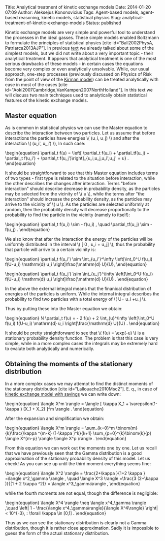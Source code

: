 Title: Analytical treatment of kinetic exchange models
Date: 2014-01-20 07:09
Author: Aleksejus Kononovicius
Tags: Agent-based models, agent-based reasoning, kinetic models, statistical physics
Slug: analytical-treatment-of-kinetic-exchange-models
Status: published

Kinetic
exchange models are very simple and powerful tool to understand the
processes in the ideal gasses. These simple models enabled Boltzmann to
formulate the principles of statistical physics \[cite
id="Ball2002PhysA, Patriarca2013AJP"\]. In previous
[text](/elementary-kinetic-exchange-models "Elementary kinetic exchange models ")
we already talked about some of the simplest models, but we did not
write about a very important topic - their analytical treatment. It
appears that analytical treatment is one of the most serious drawbacks
of these models - in certain cases the equations become very complex or
even analytically unsolvable. While, our usual approach, one-step
processes (previously discussed on Physics of Risk from the point of
view of the [Kirman
model](/tag/kirman-model "Texts on Physics of Risk related to the Kirman model"))
can be treated analytically with ease in most of the cases \[cite
id="Aoki2007Cambridge,VanKampen2007NorthHolland"\]. In this text we will
discuss two main techniques used to analytically obtain statistical
features of the kinetic exchange models.<!--more-->

Master equation
---------------

As is common in statistical physics we can use the Master equation to
describe the interaction between two particles. Let us assume that
before interactions the particles have energies \\\(  (u\_i, u\_j) \\\)
and after the interaction \\\(  (u\_i', u\_j') \\\), In such case:


\begin{equation}
 \partial\_t f(u) = \left\[ \partial\_t f(u\_i) + \partial\_tf(u\_j) + \partial\_t f(u\_i') + \partial\_t f(u\_j')\right\]\_{u\_i,u\_j,u\_i',u\_j' = u} . 
\end{equation}


It should be straightforward to see that this Master equation includes
terms of two types - first type is related to the situation before
interaction, while the other describes the changes after interaction.
Terms "before interaction" should describe decrease in probability
density, as the particles may be selected from the vicinity of \\\( u \\\), while the terms after "the interaction" should increase the
probability density, as the particles may arrive to the vicinity of
\\\(  u \\\). As the particles are selected uniformly at random, then the
probability density will decrease proportionally to the probability to
find the particle in the vicinity (namely to itself):


\begin{equation}
 \partial\_t f(u\_i) \sim - f(u\_i) , \quad \partial\_tf(u\_j) \sim - f(u\_j) . 
\end{equation}


We also know that after the interaction the energy of the particles will
be uniformly distributed in the interval \\\(  \[ 0 , u\_i + u\_j\] \\\), thus the probability that particle will arrive to a certain
vicinity is:


\begin{equation}
 \partial\_t f(u\_i') \sim \int\_{u\_i'}^\infty \left\[\int\_0^U f(u\_i) f(U-u\_i) \mathrm{d} u\_i \right\]\frac{\mathrm{d} U}{U}, 
\end{equation}



\begin{equation}
 \partial\_t f(u\_j') \sim \int\_{u\_j'}^\infty \left\[\int\_0^U f(u\_i) f(U-u\_i) \mathrm{d} u\_i \right\]\frac{\mathrm{d} U}{U} . 
\end{equation}


In the above the external integral means that the finanical distribution
of energies of the particles is uniform. While the internal integral
describes the probability to find two particles with a total energy of
\\\(  U= u\_i +u\_j  \\\).

Thus by putting these into the Master equation we obtain:


\begin{equation}
 N \partial\_t f(u) = - 2 f(u) + 2 \int\_{u}^\infty \left\[\int\_0^U f(u\_i) f(U-u\_i) \mathrm{d} u\_i \right\]\frac{\mathrm{d} U}{U} . 
\end{equation}


It should be pretty straightforward to see that \\\(  f(u) = \exp(-u) \\\) is a stationary probability density function. The problem is that
this case is very simple, while in a more complex cases the integrals
may be extremely hard to evalute both analytically and numerically.

Obtaining the moments of the stationary distribution
----------------------------------------------------

In a more complex cases we may attempt to find the distinct moments of
the stationary distribution \[cite id="Lallouache2010Msc2"\]. E. q., in
case of [kinetic exchange model with
savings](/turto-pasiskirstymo-modeliavimas-kinetiniais-modeliais "Modelling wealth distribution using kinetic exchange models")
we can write down:


\begin{equation}
 \langle X^m \rangle = \langle \[ \kappa X\_1 + \varepsilon(1-\kappa ) (X\_1 + X\_2) \]^m \rangle . 
\end{equation}


After the expansion and simplification we obtain:


\begin{equation}
 \langle X^m \rangle = \sum\_{k=0}^m \binom{m}{k}\frac{\kappa ^{m-k} (1-\kappa )^k}{k+1} \sum\_{p=0}^{k}\binom{k}{p} \langle X^{m-p} \rangle \langle X^p \rangle . 
\end{equation}


From this equation we can work out the moments one by one. Let us recall
that we have previously seen that the Gamma distribution is a good
approximation of the stationary probability density of this model. Let
us check! As you can see up until the third moment everything seems
fine:


\begin{equation}
 \langle X^2 \rangle = \frac{2+\kappa }{1+2 \kappa } =\langle x^2\_\gamma \rangle , \quad \langle X^3 \rangle =\frac{3 (2+\kappa )}{(1 + 2 \kappa ^2)} = \langle x^3\_\gamma\rangle , 
\end{equation}


while the fourth moments are not equal, though the difference is
negligible:


\begin{equation}
 \langle X^4 \rangle \neq \langle x^4\_\gamma \rangle ,\quad \left| 1 - \frac{\langle x^4\_\gamma\rangle}{\langle X^4\rangle} \right| &lt; 10^{-3}, \: \forall \kappa \in \[0,1\] .
\end{equation}


Thus as we can see the stationary distribution is clearly not a Gamma
distribution, though it is rather close approximation. Sadly it is
impossible to guess the form of the actual stationary
distribution.
